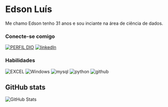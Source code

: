 # Edson Luís 

Me chamo Edson tenho 31 anos e sou inciante na área de ciência de dados.

### Conecte-se comigo
[![PERFIL DIO](https://img.shields.io/badge/DIO/PERFIL-darkblue)](https://web.dio.me/users/edsonluispcd?tab=skills&page=1)
[![linkedln](https://img.shields.io/badge/LinkedIn-0077B5?style=for-the-badge&logo=linkedin&logoColor=white)]()

### Habilidades

![EXCEL](https://img.shields.io/badge/Microsoft_Excel-217346?style=for-the-badge&logo=microsoft-excel&logoColor=white) 
![Windows](https://img.shields.io/badge/Windows-017AD7?style=for-the-badge&logo=windows&logoColor=white) 
![mysql](https://img.shields.io/badge/MySQL-00000F?style=for-the-badge&logo=mysql&logoColor=white) 
![python](https://img.shields.io/badge/Python-14354C?style=for-the-badge&logo=python&logoColor=white)
![github](https://img.shields.io/badge/GitHub-100000?style=for-the-badge&logo=github&logoColor=white)

## GitHub stats

![GitHub Stats](https://github-readme-stats.vercel.app/api?username=edsonSantosPcd&theme=transparent&bg_color=000&border_color=30A3DC&show_icons=true&icon_color=30A3DC&title_color=E94D5F&text_color=FFF)